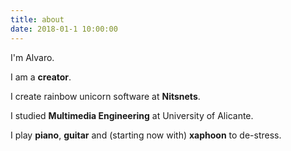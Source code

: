 ```yaml
---
title: about
date: 2018-01-1 10:00:00
---
```


I'm Alvaro.

I am a **creator**.

I create rainbow unicorn software at **Nitsnets**.

I studied **Multimedia Engineering** at University of Alicante.

I play **piano**, **guitar** and (starting now with) **xaphoon** to de-stress.